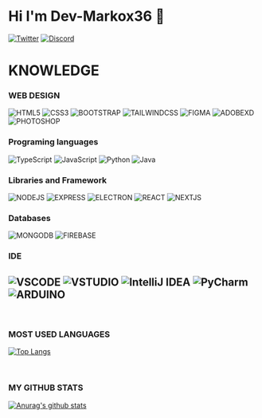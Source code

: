 # Hi I'm Dev-Markox36 👋
[![Twitter](https://img.shields.io/badge/Twitter-1DA1F2?style=for-the-badge&logo=twitter&logoColor=white)](https://twitter.com/markox36)
[![Discord](https://img.shields.io/badge/Discord-7289DA?style=for-the-badge&logo=discord&logoColor=white)](https://discord.com/users/403917639673577482)


# KNOWLEDGE

### WEB DESIGN
![HTML5](https://img.shields.io/badge/HTML5-E34F26?style=flat-square&logo=html5&logoColor=white)
![CSS3](https://img.shields.io/badge/CSS3-1572B6?style=flat-square&logo=css3&logoColor=white)
![BOOTSTRAP](https://img.shields.io/badge/Bootstrap-563D7C?style=flat-square&logo=bootstrap&logoColor=white)
![TAILWINDCSS](https://img.shields.io/badge/Tailwind_CSS-38B2AC?style=flat-square&logo=tailwind-css&logoColor=white)
![FIGMA](https://img.shields.io/badge/Figma-F24E1E?style=flat-square&logo=figma&logoColor=white)
![ADOBEXD](https://img.shields.io/badge/Adobe%20XD-470137?style=flat-square&logo=Adobe%20XD&logoColor=#FF61F6)
![PHOTOSHOP](https://img.shields.io/badge/Adobe%20Photoshop-31A8FF?style=flat-square&logo=Adobe%20Photoshop&logoColor=black)

### Programing languages
![TypeScript](https://img.shields.io/badge/TypeScript-007ACC?style=flat-square&logo=typescript&logoColor=white)
![JavaScript](https://img.shields.io/badge/JavaScript-323330?style=flat-square&logo=javascript&logoColor=F7DF1E)
![Python](https://img.shields.io/badge/Python-FFD43B?style=flat-square&logo=python&logoColor=blue)
![Java](https://img.shields.io/badge/Java-ED8B00?style=flat-square&logo=java&logoColor=white)

### Libraries and Framework
![NODEJS](https://img.shields.io/badge/Node.js-339933?style=flat-square&logo=nodedotjs&logoColor=white)
![EXPRESS](https://img.shields.io/badge/Express.js-479464?style=flat-square&logo=express&logoColor=white)
![ELECTRON](https://img.shields.io/badge/Electron-2B2E3A?style=flat-square&logo=electron&logoColor=9FEAF9)
![REACT](https://img.shields.io/badge/React-20232A?style=flat-square&logo=react&logoColor=61DAFB)
![NEXTJS](https://img.shields.io/badge/next.js-000000?style=flat-square&logo=nextdotjs&logoColor=white)

### Databases
![MONGODB](https://img.shields.io/badge/MongoDB-4EA94B?style=flat-square&logo=mongodb&logoColor=white)
![FIREBASE](https://img.shields.io/badge/firebase-ffca28?style=flat-square&logo=firebase&logoColor=black)

### IDE
![VSCODE](https://img.shields.io/badge/Visual_Studio_Code-0078D4?style=flat-square&logo=visual%20studio%20code&logoColor=white)
![VSTUDIO](https://img.shields.io/badge/Visual_Studio-5C2D91?style=flat-square&logo=visual%20studio&logoColor=white)
![IntelliJ IDEA](https://img.shields.io/badge/IntelliJ_IDEA-ff3b3b?style=flat-square&logo=intellij-idea&logoColor=white)
![PyCharm](https://img.shields.io/badge/PyCharm-c9bb18?style=flat-square&logo=PyCharm&logoColor=white)
![ARDUINO](https://img.shields.io/badge/Arduino_IDE-00979D?style=flat-square&logo=arduino&logoColor=white)
--- 

<br />

### MOST USED LANGUAGES

[![Top Langs](https://github-readme-stats.vercel.app/api/top-langs/?username=Dev-Markox36&theme=dark&layout=compact)](https://github.com/Dev-Markox36)

<br />

### MY GITHUB STATS

[![Anurag's github stats](https://github-readme-stats.vercel.app/api?username=Dev-Markox36&count_private=true&theme=dark&locale=es&include_all_commits=true&show_icons=true&hide=prs,contribs)](https://github.com/Dev-Markox36)
